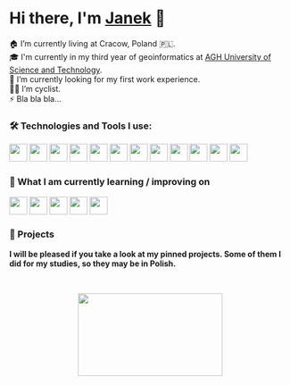 # Hi there, I'm [Janek](https://github.com/janullo789) 👋

🏠 I’m currently living at Cracow, Poland 🇵🇱. <br/>
🎓 I'm currently in my third year of geoinformatics at [AGH University of Science and Technology](https://www.agh.edu.pl/en/). <br/>
🧐 I’m currently looking for my first work experience.<br/>
🚴‍♂️ I’m cyclist. <br/>
⚡ Bla bla bla...

### 🛠 Technologies and Tools I use:
<img height="32" width="32" src="https://cdn-icons-png.flaticon.com/512/6132/6132222.png" /> <img height="32" width="32" src="https://cdn-icons-png.flaticon.com/512/226/226777.png" /> 
<img height="32" width="32" src="https://cdn-icons-png.flaticon.com/512/1532/1532556.png" /> 
<img height="32" width="32" src="https://cdn-icons-png.flaticon.com/512/5968/5968242.png" /> 
<img height="32" width="32" src="https://upload.wikimedia.org/wikipedia/commons/thumb/2/21/Matlab_Logo.png/667px-Matlab_Logo.png" /> 
<img height="32" width="32" src="https://cdn-icons-png.flaticon.com/512/5968/5968342.png" /> 
<img height="32" width="32" src="https://cdn-icons-png.flaticon.com/512/5968/5968313.png" /> 
<img height="32" width="32" src="https://images.safe.com/logos/fme/fme-logo.svg" /> 
<img height="32" width="32" src="https://upload.wikimedia.org/wikipedia/commons/7/77/Qgis-icon-3.0.png" /> 
<img height="32" width="32" src="https://softwarelist.oregonstate.edu/sites/softwarelist.oregonstate.edu/files/styles/software_image/public/software/arcgis_logo.png?itok=kXvXdGKB" /> 
<img height="32" width="32" src="https://git-scm.com/images/logos/downloads/Git-Icon-1788C.png" /> 
<img height="32" width="32" src="https://cdn-icons-png.flaticon.com/512/5968/5968875.png" /> 

### 📖 What I am currently learning / improving on
<img height="32" width="32" src="https://static-00.iconduck.com/assets.00/c-sharp-c-icon-456x512-9sej0lrz.png" /> <img height="32" width="32" src="https://icon-library.com/images/vb-net-icon/vb-net-icon-1.jpg" /> 
<img height="32" width="32" src="https://cdn3.iconfinder.com/data/icons/logos-and-brands-adobe/512/267_Python-512.png" /> 
<img height="32" width="32" src="https://cdn4.iconfinder.com/data/icons/logos-and-brands/512/285_R_Project_logo-512.png" /> 
<img height="32" width="32" src="https://www.php.net/images/logos/new-php-logo.svg" /> 


### 📝 Projects 
**I will be pleased if you take a look at my pinned projects. Some of them I did for my studies, so they may be in Polish.**

<br>
<p align="center">
   <img height="148" width="259" src="https://user-images.githubusercontent.com/100961127/226459934-266421fa-8ecf-4562-b14b-29b930233fec.gif" />
</p>

